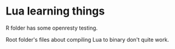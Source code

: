 
# Lua learning things

R folder has some openresty testing.

Root folder's files about compiling Lua to binary don't quite work.
